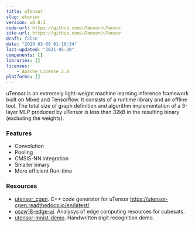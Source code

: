 ```yaml
---
title: uTensor
slug: utensor
version: v0.0.1
code-url: https://github.com/uTensor/uTensor
site-url: https://github.com/uTensor/uTensor
draft: false
date: "2019-03-08 01:10:34"
last-updated: "2021-05-20"
components: []
libraries: []
licenses:
    - Apache License 2.0
platforms: []
---
```

uTensor is an extremely light-weight machine learning inference framework built on Mbed and Tensorflow. It consists of a runtime library and an offline tool. The total size of graph definition and algorithm implementation of a 3-layer MLP produced by uTensor is less than 32kB in the resulting binary (excluding the weights).

### Features

- Convolution
- Pooling
- CMSIS-NN integration
- Smaller binary
- More efficient Run-time

### Resources
<!--github-projects-->
- [utensor_cgen](https://github.com/uTensor/utensor_cgen). C++ code generator for uTensor https://utensor-cgen.readthedocs.io/en/latest/.
- [oscw18-edge-ai](https://github.com/crespum/oscw18-edge-ai). Analysys of edge computing resources for cubesats.
- [utensor-mnist-demo](https://github.com/ARMmbed/utensor-mnist-demo). Handwritten digit recognition demo.
